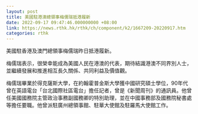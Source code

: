 ```yaml
---
layout: post
title: 美國駐港澳總領事梅儒瑞抵港履新
date: 2022-09-17 09:47:46.000000000 +08:00
link: https://news.rthk.hk/rthk/ch/component/k2/1667209-20220917.htm
categories: rthk
---
```


美國駐香港及澳門總領事梅儒瑞昨日抵港履新。

梅儒瑞表示，很榮幸能成為美國人民在港澳的代表，期待結識港澳不同界別人士，並繼續發展和推進相互長久關係、共同利益及價值觀。

梅儒瑞畢業於得克薩斯大學，在約翰霍普金斯大學獲中國研究碩士學位，90年代曾在英語電台「台北國際社區電台」擔任記者，曾是《新聞周刊》的通訊員。他曾任美國國務院主管政治事務副國務卿的特別助理，並在中國事務部及國務院秘書處等擔任要職。他曾派駐廣州總領事館、駐華大使館及駐羅馬大使館工作。
